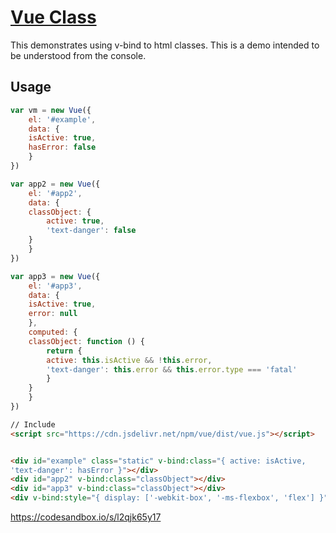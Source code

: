 # [Vue Class](https://vuejs.org/v2/guide/class-and-style.html)

This demonstrates using v-bind to html classes. This is a demo intended
to be understood from the console.

## Usage

```javascript
var vm = new Vue({
    el: '#example',
    data: {
    isActive: true,
    hasError: false
    }
})

var app2 = new Vue({
    el: '#app2',
    data: {
    classObject: {
        active: true,
        'text-danger': false
    }
    }
})

var app3 = new Vue({
    el: '#app3',
    data: {
    isActive: true,
    error: null
    },
    computed: {
    classObject: function () {
        return {
        active: this.isActive && !this.error,
        'text-danger': this.error && this.error.type === 'fatal'
        }
    }
    }
})
```

```html
// Include
<script src="https://cdn.jsdelivr.net/npm/vue/dist/vue.js"></script>


<div id="example" class="static" v-bind:class="{ active: isActive,
'text-danger': hasError }"></div>
<div id="app2" v-bind:class="classObject"></div>
<div id="app3" v-bind:class="classObject"></div>
<div v-bind:style="{ display: ['-webkit-box', '-ms-flexbox', 'flex'] }"></div>
```

https://codesandbox.io/s/l2qjk65y17
